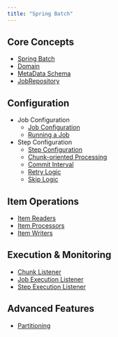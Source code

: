 ```yaml
---
title: "Spring Batch"
---
```


## Core Concepts

- [Spring Batch](SpringBatch/SpringBatch.md)
- [Domain](Domain/Domain.md)
- [MetaData Schema](MetaDataSchema/MetaDataSchema.md)
- [JobRepository](JobRepository/JobRepository.md)

## Configuration

- Job Configuration
  - [Job Configuration](Config/JobConfig/JobConfig/JobConfig.md)
  - [Running a Job](Config/JobConfig/RunningJob/RunningJob.md)
- Step Configuration
  - [Step Configuration](Config/StepConfig/StepConfig/StepConfig.md)
  - [Chunk-oriented Processing](Config/StepConfig/Chunk-orientedProcessing/Chunk-orientedProcessing.md)
  - [Commit Interval](Config/StepConfig/CommitInterval/CommitInterval.md)
  - [Retry Logic](Config/StepConfig/RetryLogic/RetryLogic.md)
  - [Skip Logic](Config/StepConfig/SkipLogic/SkipLogic.md) 

## Item Operations

- [Item Readers](ItemReaders/ItemReaders.md)
- [Item Processors](ItemProcessors/ItemProcessors.md)
- [Item Writers](ItemWriters/ItemWriters.md)

## Execution & Monitoring

- [Chunk Listener](Listener/ChunkListener.md)
- [Job Execution Listener](Listener/JobExecutionListener.md)
- [Step Execution Listener](Listener/StepExecutionListener.md)

## Advanced Features

- [Partitioning](Partitioning/Partitioning.md)
